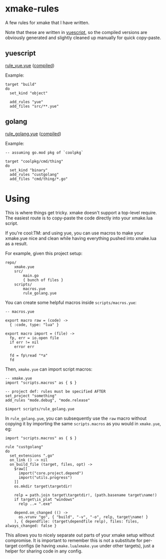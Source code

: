 # xmake-rules

A few rules for xmake that I have written.

Note that these are written in [yuescript](https://github.com/pigpigyyy/Yuescript),
so the compiled versions are obviously generated and slightly cleaned up manually
for quick copy-paste.

## yuescript

[rule_yue.yue](rule_yue.yue) ([compiled](rule_yue.lua))

Example:

```moonscript
target "build"
do
  set_kind "object"

  add_rules "yue"
  add_files "src/**.yue"
```

## golang

[rule_golang.yue](rule_golang.yue) ([compiled](rule_golang.lua))

Example:

```moonscript
-- assuming go.mod pkg of `coolpkg`

target "coolpkg/cmd/thing"
do
  set_kind "binary"
  add_rules "custgolang"
  add_files "cmd/thing/*.go"
```

# Using

This is where things get tricky. xmake doesn't support a top-level require.
The easiest route is to copy-paste the code directly into your xmake.lua script.

If you're cool:TM: and using yue, you can use macros to make your xmake.yue 
nice and clean while having everything pushed into xmake.lua as a result.

For example, given this project setup:

```
repo/
    xmake.yue
    src/
        main.go
        { bunch of files }
    scripts/
        macros.yue
        rule_golang.yue
```

You can create some helpful macros inside `scripts/macros.yue`:
```moonscript
-- macros.yue

export macro raw = (code) ->
  { :code, type: "lua" }

export macro import = (file) ->
  fp, err = io.open file
  if err != nil
    error err

  fd = fp\read "*a"
  fd
```

Then, `xmake.yue` can import script macros:

```moonscript
-- xmake.yue
import "scripts.macros" as { $ }

-- project def: rules must be specified AFTER
set_project "something"
add_rules "mode.debug", "mode.release"

$import scripts/rule_golang.yue
```

In `rule_golang.yue`, you can subsequently use the `raw` macro without copying
it by importing the same `scripts.macros` as you would in `xmake.yue`, eg:

```moonscript
import "scripts.macros" as { $ }

rule "custgolang"
do
  set_extensions ".go"
  on_link () -> nil
  on_build_file (target, files, opt) ->
    $raw[[
      import("core.project.depend")
      import("utils.progress")
    ]]
    os.mkdir target\targetdir!

    relp = path.join target\targetdir!, (path.basename target\name!)
    if target\is_plat "windows"
      relp ..= ".exe"

    depend.on_changed (() ->
      os.vrunv "go", { "build", "-v", "-o", relp, target\name! }
    ), { dependfile: (target\dependfile relp), files: files, always_changed: false }

```

This allows you to nicely separate out parts of your xmake setup without
compromise. It is important to remember this is not a substitute for per-target
configs (ie having `xmake.lua`/`xmake.yue` under other targets), just a helper
for sharing code in any config.

